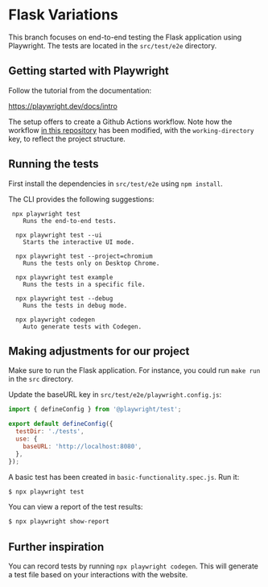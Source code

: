 # Flask Variations

This branch focuses on end-to-end testing the Flask application using Playwright. The tests are located in the `src/test/e2e` directory.

## Getting started with Playwright

Follow the tutorial from the documentation:

https://playwright.dev/docs/intro

The setup offers to create a Github Actions workflow. Note how the workflow [in this repository](.github/workflows/playwright.yml) has been modified, with the `working-directory` key, to reflect the project structure.

## Running the tests

First install the dependencies in `src/test/e2e` using `npm install`.


The CLI provides the following suggestions:

```text
 npx playwright test
    Runs the end-to-end tests.

  npx playwright test --ui
    Starts the interactive UI mode.

  npx playwright test --project=chromium
    Runs the tests only on Desktop Chrome.

  npx playwright test example
    Runs the tests in a specific file.

  npx playwright test --debug
    Runs the tests in debug mode.

  npx playwright codegen
    Auto generate tests with Codegen.
```

## Making adjustments for our project

Make sure to run the Flask application. For instance, you could run `make run` in the `src` directory. 

Update the baseURL key in `src/test/e2e/playwright.config.js`:

```js
import { defineConfig } from '@playwright/test';

export default defineConfig({
  testDir: './tests',
  use: {
    baseURL: 'http://localhost:8080',
  },
});
```

A basic test has been created in `basic-functionality.spec.js`. Run it:

```bash
$ npx playwright test
```

You can view a report of the test results:

```bash
$ npx playwright show-report
```

## Further inspiration

You can record tests by running `npx playwright codegen`. This will generate a test file based on your interactions with the website.
